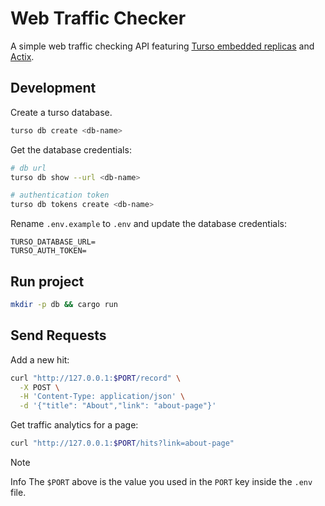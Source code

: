 # Web Traffic Checker

A simple web traffic checking API featuring [Turso embedded replicas](https://docs.turso.tech/features/embedded-replicas) and [Actix](https://github.com/actix/actix-web).

## Development

Create a turso database.

```sh
turso db create <db-name>
```

Get the database credentials:

```sh
# db url
turso db show --url <db-name>

# authentication token
turso db tokens create <db-name>
```

Rename `.env.example` to `.env` and update the database credentials:

```text
TURSO_DATABASE_URL=
TURSO_AUTH_TOKEN=
```

## Run project

```sh
mkdir -p db && cargo run
```

## Send Requests

Add a new hit:

```sh
curl "http://127.0.0.1:$PORT/record" \
  -X POST \
  -H 'Content-Type: application/json' \
  -d '{"title": "About","link": "about-page"}'
```

Get traffic analytics for a page:

```sh
curl "http://127.0.0.1:$PORT/hits?link=about-page"
```

> [!Note]
> Info The `$PORT` above is the value you used in the `PORT` key inside the `.env` file.
